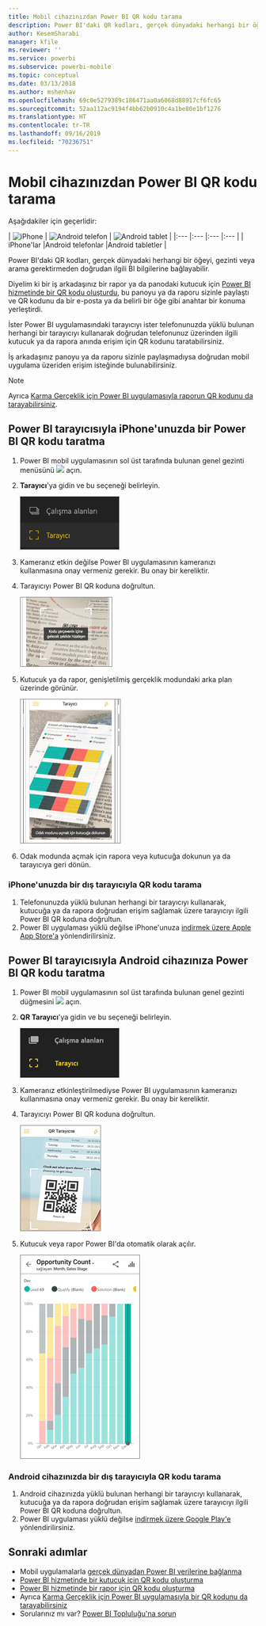 ```yaml
---
title: Mobil cihazınızdan Power BI QR kodu tarama
description: Power BI'daki QR kodları, gerçek dünyadaki herhangi bir öğeyi, iPhone'lar ve Android cihazlar için Power BI mobil uygulamasındaki ilgili BI bilgilerine doğrudan bağlayabilir.
author: KesemSharabi
manager: kfile
ms.reviewer: ''
ms.service: powerbi
ms.subservice: powerbi-mobile
ms.topic: conceptual
ms.date: 03/13/2018
ms.author: mshenhav
ms.openlocfilehash: 69c0e5279389c186471aa0a6068d88917cf6fc65
ms.sourcegitcommit: 52aa112ac9194f4bb62b0910c4a1be80e1bf1276
ms.translationtype: HT
ms.contentlocale: tr-TR
ms.lasthandoff: 09/16/2019
ms.locfileid: "70236751"
---
```

# <a name="scan-a-power-bi-qr-code-from-your-mobile-device"></a>Mobil cihazınızdan Power BI QR kodu tarama
Aşağıdakiler için geçerlidir:

| ![iPhone](./media/mobile-apps-qr-code/ios-logo-40-px.png) | ![Android telefon](././media/mobile-apps-qr-code/android-logo-40-px.png) | ![Android tablet](././media/mobile-apps-qr-code/android-logo-40-px.png) |
|:--- |:--- |:--- |:--- |
| iPhone'lar |Android telefonlar |Android tabletler |

Power BI'daki QR kodları, gerçek dünyadaki herhangi bir öğeyi, gezinti veya arama gerektirmeden doğrudan ilgili BI bilgilerine bağlayabilir.

Diyelim ki bir iş arkadaşınız bir rapor ya da panodaki kutucuk için [Power BI hizmetinde bir QR kodu oluşturdu](../../service-create-qr-code-for-tile.md), bu panoyu ya da raporu sizinle paylaştı ve QR kodunu da bir e-posta ya da belirli bir öğe gibi anahtar bir konuma yerleştirdi. 

İster Power BI uygulamasındaki tarayıcıyı ister telefonunuzda yüklü bulunan herhangi bir tarayıcıyı kullanarak doğrudan telefonunuz üzerinden ilgili kutucuk ya da rapora anında erişim için QR kodunu taratabilirsiniz. 

İş arkadaşınız panoyu ya da raporu sizinle paylaşmadıysa doğrudan mobil uygulama üzeriden erişim isteğinde bulunabilirsiniz. 

> [!NOTE]
> Ayrıca [Karma Gerçeklik için Power BI uygulamasıyla raporun QR kodunu da tarayabilirsiniz](mobile-mixed-reality-app.md#scan-a-report-qr-code-in-holographic-view).

## <a name="scan-a-power-bi-qr-code-on-your-iphone-with-the-power-bi-scanner"></a>Power BI tarayıcısıyla iPhone'unuzda bir Power BI QR kodu taratma
1. Power BI mobil uygulamasının sol üst tarafında bulunan genel gezinti menüsünü ![](media/mobile-apps-qr-code/power-bi-iphone-global-nav-button.png) açın. 
2. **Tarayıcı**'ya gidin ve bu seçeneği belirleyin. 
   
    ![](media/mobile-apps-qr-code/power-bi-iphone-scanner-menu.png)
3. Kameranız etkin değilse Power BI uygulamasının kameranızı kullanmasına onay vermeniz gerekir. Bu onay bir kereliktir. 
4. Tarayıcıyı Power BI QR koduna doğrultun. 
   
    ![](media/mobile-apps-qr-code/power-bi-align-qr-code.png)
5. Kutucuk ya da rapor, genişletilmiş gerçeklik modundaki arka plan üzerinde görünür.
   
    ![](media/mobile-apps-qr-code/power-bi-ios-qr-ar-scanner.png)
6. Odak modunda açmak için rapora veya kutucuğa dokunun ya da tarayıcıya geri dönün.

### <a name="scan-a-qr-code-from-an-external-scanner-on-your-iphone"></a>iPhone'unuzda bir dış tarayıcıyla QR kodu tarama
1. Telefonunuzda yüklü bulunan herhangi bir tarayıcıyı kullanarak, kutucuğa ya da rapora doğrudan erişim sağlamak üzere tarayıcıyı ilgili Power BI QR koduna doğrultun. 
2. Power BI uygulaması yüklü değilse iPhone'unuza [indirmek üzere Apple App Store'a](http://go.microsoft.com/fwlink/?LinkId=522062) yönlendirilirsiniz.

## <a name="scan-a-power-bi-qr-code-on-your-android-device-with-the-power-bi-scanner"></a>Power BI tarayıcısıyla Android cihazınıza Power BI QR kodu taratma
1. Power BI mobil uygulamasının sol üst tarafında bulunan genel gezinti düğmesini ![](media/mobile-apps-qr-code/power-bi-android-global-nav-icon.png) açın. 
2. **QR Tarayıcı**'ya gidin ve bu seçeneği belirleyin.
   
    ![](media/mobile-apps-qr-code/power-bi-android-scanner-menu.png)
3. Kameranız etkinleştirilmediyse Power BI uygulamasının kameranızı kullanmasına onay vermeniz gerekir. Bu onay bir kereliktir. 
4. Tarayıcıyı Power BI QR koduna doğrultun. 
   
    ![](media/mobile-apps-qr-code/pbi_iph_qrscan.png)
5. Kutucuk veya rapor Power BI'da otomatik olarak açılır.
   
    ![](media/mobile-apps-qr-code/power-bi-android-tile.png)

### <a name="scan-a-qr-code-from-an-external-scanner-on-your-android-device"></a>Android cihazınızda bir dış tarayıcıyla QR kodu tarama
1. Android cihazınızda yüklü bulunan herhangi bir tarayıcıyı kullanarak, kutucuğa ya da rapora doğrudan erişim sağlamak üzere tarayıcıyı ilgili Power BI QR koduna doğrultun. 
2. Power BI uygulaması yüklü değilse [indirmek üzere Google Play'e](http://go.microsoft.com/fwlink/?LinkID=544867) yönlendirilirsiniz. 

## <a name="next-steps"></a>Sonraki adımlar
* Mobil uygulamalarla [gerçek dünyadan Power BI verilerine bağlanma](mobile-apps-data-in-real-world-context.md)
* [Power BI hizmetinde bir kutucuk için QR kodu oluşturma](../../service-create-qr-code-for-tile.md)
* [Power BI hizmetinde bir rapor için QR kodu oluşturma](../../service-create-qr-code-for-report.md)
* Ayrıca [Karma Gerçeklik için Power BI uygulamasıyla bir QR kodunu da tarayabilirsiniz](mobile-mixed-reality-app.md)
* Sorularınız mı var? [Power BI Topluluğu'na sorun](http://community.powerbi.com/)

